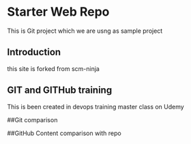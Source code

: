 # Starter Web Repo

This is Git project which we are usng as sample project

## Introduction

this site is forked from scm-ninja

## GIT and GITHub training

This is been created in devops training master class on Udemy

##Git comparison

##GitHub Content
comparison with repo